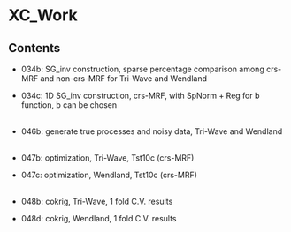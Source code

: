 # XC_Work

## Contents
- 034b: SG_inv construction, sparse percentage comparison among crs-MRF and non-crs-MRF for Tri-Wave and Wendland  
- 034c: 1D SG_inv construction, crs-MRF, with SpNorm + Reg for b function, b can be chosen <br><br>


- 046b: generate true processes and noisy data, Tri-Wave and Wendland <br><br>

- 047b: optimization, Tri-Wave, Tst10c (crs-MRF)
- 047c: optimization, Wendland, Tst10c (crs-MRF) <br><br>

- 048b: cokrig, Tri-Wave, 1 fold C.V. results
- 048d: cokrig, Wendland, 1 fold C.V. results
